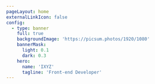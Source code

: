 ```yaml
---
pageLayout: home
externalLinkIcon: false
config:
  - type: banner
    full: true
    backgroundImage: 'https://picsum.photos/1920/1080'
    bannerMask:
      light: 0.1
      dark: 0.3
    hero:
      name: 'IXYZ'
      tagline: 'Front-end Developer' 
---
```

